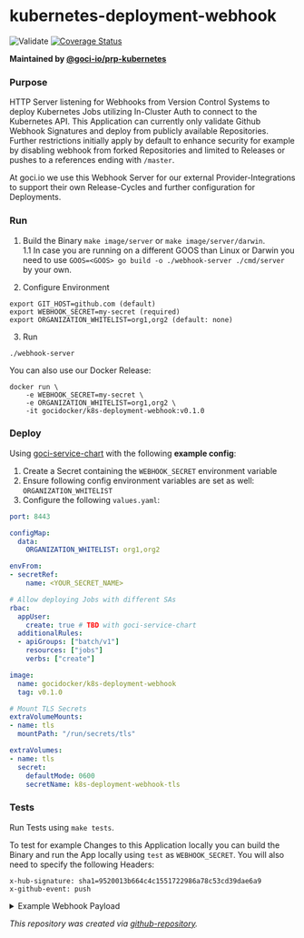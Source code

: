 # kubernetes-deployment-webhook

![Validate](https://github.com/goci-io/kubernetes-deployment-webhook/workflows/Validate/badge.svg?branch=master)
[![Coverage Status](https://coveralls.io/repos/github/goci-io/kubernetes-deployment-webhook/badge.svg?branch=master)](https://coveralls.io/github/goci-io/kubernetes-deployment-webhook?branch=master)

**Maintained by [@goci-io/prp-kubernetes](https://github.com/orgs/goci-io/teams/prp-kubernetes)**

### Purpose 

HTTP Server listening for Webhooks from Version Control Systems to deploy Kubernetes Jobs utilizing In-Cluster Auth to connect to the Kubernetes API. 
This Application can currently only validate Github Webhook Signatures and deploy from publicly available Repositories. Further restrictions initially apply by default to enhance security for example by disabling webhook from forked Repositories and limited to Releases or pushes to a references ending with `/master`. 

At goci.io we use this Webhook Server for our external Provider-Integrations to support their own Release-Cycles and further configuration for Deployments.

### Run

1. Build the Binary
`make image/server` or `make image/server/darwin`.   
1.1 In case you are running on a different GOOS than Linux or Darwin you need to use `GOOS=<GOOS> go build -o ./webhook-server ./cmd/server` by your own.

2. Configure Environment
```
export GIT_HOST=github.com (default)
export WEBHOOK_SECRET=my-secret (required)
export ORGANIZATION_WHITELIST=org1,org2 (default: none)
```
3. Run
```
./webhook-server
```

You can also use our Docker Release:
```
docker run \
    -e WEBHOOK_SECRET=my-secret \
    -e ORGANIZATION_WHITELIST=org1,org2 \
    -it gocidocker/k8s-deployment-webhook:v0.1.0
```

### Deploy

Using [goci-service-chart](https://github.com/goci-io/goci-service-chart) with the following **example config**: 

1. Create a Secret containing the `WEBHOOK_SECRET` environment variable
2. Ensure following config environment variables are set as well: `ORGANIZATION_WHITELIST`
2. Configure the following `values.yaml`:  
```yaml
port: 8443

configMap:
  data:
    ORGANIZATION_WHITELIST: org1,org2

envFrom:
- secretRef:
    name: <YOUR_SECRET_NAME>

# Allow deploying Jobs with different SAs
rbac:
  appUser:
    create: true # TBD with goci-service-chart
  additionalRules:
  - apiGroups: ["batch/v1"]
    resources: ["jobs"]
    verbs: ["create"]

image:
  name: gocidocker/k8s-deployment-webhook
  tag: v0.1.0

# Mount TLS Secrets
extraVolumeMounts:
- name: tls
  mountPath: "/run/secrets/tls"

extraVolumes:
- name: tls
  secret:
    defaultMode: 0600
    secretName: k8s-deployment-webhook-tls
```

### Tests

Run Tests using `make tests`.

To test for example Changes to this Application locally you can build the Binary and run the App locally using `test` as `WEBHOOK_SECRET`. You will also need to specify the following Headers:
```
x-hub-signature: sha1=9520013b664c4c1551722986a78c53cd39dae6a9
x-github-event: push
```

<details><summary>Example Webhook Payload</summary>
```json
{
  "ref": "refs/heads/etwillbefine-patch-1",
  "repository": {
    "name": "goci-setup",
    "full_name": "goci-io/goci-setup",
    "private": true,
    "owner": {
      "name": "goci-io",
      "email": "support@goci.io",
      "login": "goci-io",
      "url": "https://api.github.com/users/goci-io",
      "type": "Organization"
    },
    "fork": false,
    "url": "https://github.com/goci-io/goci-setup",
    "git_url": "git://github.com/goci-io/goci-setup.git",
    "ssh_url": "git@github.com:goci-io/goci-setup.git",
    "clone_url": "https://github.com/goci-io/goci-setup.git",
    "default_branch": "master",
    "master_branch": "master",
    "organization": "goci-io"
  },
  "pusher": {
    "name": "etwillbefine",
    "email": "etwillbefine@users.noreply.github.com"
  },
  "organization": {
    "login": "goci-io",
    "url": "https://api.github.com/orgs/goci-io",
    "repos_url": "https://api.github.com/orgs/goci-io/repos",
    "events_url": "https://api.github.com/orgs/goci-io/events",
    "hooks_url": "https://api.github.com/orgs/goci-io/hooks"
  }
}
```
</details>

_This repository was created via [github-repository](https://github.com/goci-io/github-repository)._
